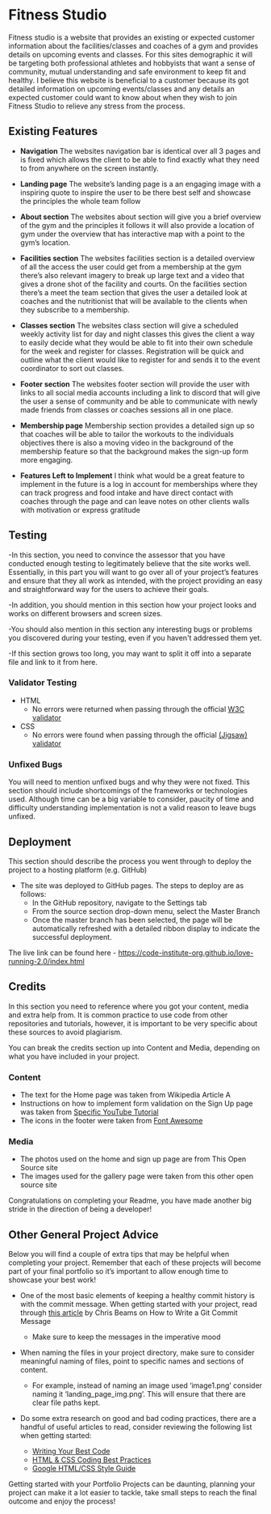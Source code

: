 # __Fitness Studio__

Fitness studio is a website that provides an existing or expected customer information about the facilities/classes and coaches of a gym and provides details on upcoming events and classes.
For this sites demographic it will be targeting both professional athletes and hobbyists that want a sense of community, mutual understanding and safe environment to keep fit and healthy.
I believe this website is beneficial to a customer because its got detailed information on upcoming events/classes and any details an expected customer could want to know about when they wish to join Fitness Studio to relieve any stress from the process.

## Existing Features

- __Navigation__
The websites navigation bar is identical over all 3 pages and is fixed which allows the client to be able to find exactly what they need to from anywhere on the screen instantly.

- __Landing page__ 
The website’s landing page is a an engaging image with a inspiring quote to inspire the user to be there best self and showcase the principles the whole team follow

- __About section__
The websites about section will give you a brief overview of the gym and the principles it follows it will also provide a location of gym under the overview that has interactive map with a point to the gym’s location.

- __Facilities section__
The websites facilities section is a detailed overview of all the access the user could get from a membership at the gym there’s also relevant imagery to break up large text and a video that gives a drone shot of the facility and courts.
On the facilities section there’s a meet the team section that gives the user a detailed look at coaches and the nutritionist that will be available to the clients when they subscribe to a membership.

- __Classes section__
The websites class section will give a scheduled weekly activity list for day and night classes this gives the client a way to easily decide what they would be able to fit into their own schedule for the week and register for classes.
Registration will be quick and outline what the client would like to register for and sends it to the event coordinator to sort out classes.

- __Footer section__
The websites footer section will provide the user with links to all social media accounts including a link to discord that will give the user a sense of community and be able to communicate with newly made friends from classes or coaches sessions all in one place.

- __Membership page__
Membership section provides a detailed sign up so that coaches will be able to tailor the workouts to the individuals objectives there is also a moving video in the background of the membership feature so that the background makes the sign-up form more engaging.

- __Features Left to Implement__
I think what would be  a great feature to implement in the future is a log in account for memberships where they can track progress and food intake and have direct contact with coaches through the page and can leave notes on other clients walls with motivation or express gratitude

## Testing 

-In this section, you need to convince the assessor that you have conducted enough testing to legitimately believe that the site works well. Essentially, in this part you will want to go over all of your project’s features and ensure that they all work as intended, with the project providing an easy and straightforward way for the users to achieve their goals.

-In addition, you should mention in this section how your project looks and works on different browsers and screen sizes.

-You should also mention in this section any interesting bugs or problems you discovered during your testing, even if you haven't addressed them yet.

-If this section grows too long, you may want to split it off into a separate file and link to it from here.


### Validator Testing 

- HTML
  - No errors were returned when passing through the official [W3C validator](https://validator.w3.org/nu/?doc=https%3A%2F%2Fcode-institute-org.github.io%2Flove-running-2.0%2Findex.html)
- CSS
  - No errors were found when passing through the official [(Jigsaw) validator](https://jigsaw.w3.org/css-validator/validator?uri=https%3A%2F%2Fvalidator.w3.org%2Fnu%2F%3Fdoc%3Dhttps%253A%252F%252Fcode-institute-org.github.io%252Flove-running-2.0%252Findex.html&profile=css3svg&usermedium=all&warning=1&vextwarning=&lang=en#css)

### Unfixed Bugs

You will need to mention unfixed bugs and why they were not fixed. This section should include shortcomings of the frameworks or technologies used. Although time can be a big variable to consider, paucity of time and difficulty understanding implementation is not a valid reason to leave bugs unfixed. 

## Deployment

This section should describe the process you went through to deploy the project to a hosting platform (e.g. GitHub) 

- The site was deployed to GitHub pages. The steps to deploy are as follows: 
  - In the GitHub repository, navigate to the Settings tab 
  - From the source section drop-down menu, select the Master Branch
  - Once the master branch has been selected, the page will be automatically refreshed with a detailed ribbon display to indicate the successful deployment. 

The live link can be found here - https://code-institute-org.github.io/love-running-2.0/index.html 


## Credits 

In this section you need to reference where you got your content, media and extra help from. It is common practice to use code from other repositories and tutorials, however, it is important to be very specific about these sources to avoid plagiarism. 

You can break the credits section up into Content and Media, depending on what you have included in your project. 

### Content 

- The text for the Home page was taken from Wikipedia Article A
- Instructions on how to implement form validation on the Sign Up page was taken from [Specific YouTube Tutorial](https://www.youtube.com/)
- The icons in the footer were taken from [Font Awesome](https://fontawesome.com/)

### Media

- The photos used on the home and sign up page are from This Open Source site
- The images used for the gallery page were taken from this other open source site


Congratulations on completing your Readme, you have made another big stride in the direction of being a developer! 

## Other General Project Advice

Below you will find a couple of extra tips that may be helpful when completing your project. Remember that each of these projects will become part of your final portfolio so it’s important to allow enough time to showcase your best work! 

- One of the most basic elements of keeping a healthy commit history is with the commit message. When getting started with your project, read through [this article](https://chris.beams.io/posts/git-commit/) by Chris Beams on How to Write  a Git Commit Message 
  - Make sure to keep the messages in the imperative mood 

- When naming the files in your project directory, make sure to consider meaningful naming of files, point to specific names and sections of content.
  - For example, instead of naming an image used ‘image1.png’ consider naming it ‘landing_page_img.png’. This will ensure that there are clear file paths kept. 

- Do some extra research on good and bad coding practices, there are a handful of useful articles to read, consider reviewing the following list when getting started:
  - [Writing Your Best Code](https://learn.shayhowe.com/html-css/writing-your-best-code/)
  - [HTML & CSS Coding Best Practices](https://medium.com/@inceptiondj.info/html-css-coding-best-practice-fadb9870a00f)
  - [Google HTML/CSS Style Guide](https://google.github.io/styleguide/htmlcssguide.html#General)

Getting started with your Portfolio Projects can be daunting, planning your project can make it a lot easier to tackle, take small steps to reach the final outcome and enjoy the process! 

